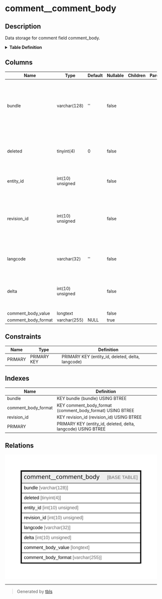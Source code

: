# comment__comment_body

## Description

Data storage for comment field comment_body.

<details>
<summary><strong>Table Definition</strong></summary>

```sql
CREATE TABLE `comment__comment_body` (
  `bundle` varchar(128) CHARACTER SET ascii COLLATE ascii_general_ci NOT NULL DEFAULT '' COMMENT 'The field instance bundle to which this row belongs, used when deleting a field instance',
  `deleted` tinyint(4) NOT NULL DEFAULT 0 COMMENT 'A boolean indicating whether this data item has been deleted',
  `entity_id` int(10) unsigned NOT NULL COMMENT 'The entity id this data is attached to',
  `revision_id` int(10) unsigned NOT NULL COMMENT 'The entity revision id this data is attached to, which for an unversioned entity type is the same as the entity id',
  `langcode` varchar(32) CHARACTER SET ascii COLLATE ascii_general_ci NOT NULL DEFAULT '' COMMENT 'The language code for this data item.',
  `delta` int(10) unsigned NOT NULL COMMENT 'The sequence number for this data item, used for multi-value fields',
  `comment_body_value` longtext NOT NULL,
  `comment_body_format` varchar(255) CHARACTER SET ascii COLLATE ascii_general_ci DEFAULT NULL,
  PRIMARY KEY (`entity_id`,`deleted`,`delta`,`langcode`),
  KEY `bundle` (`bundle`),
  KEY `revision_id` (`revision_id`),
  KEY `comment_body_format` (`comment_body_format`)
) ENGINE=InnoDB DEFAULT CHARSET=utf8mb4 COLLATE=utf8mb4_general_ci COMMENT='Data storage for comment field comment_body.'
```

</details>

## Columns

| Name | Type | Default | Nullable | Children | Parents | Comment |
| ---- | ---- | ------- | -------- | -------- | ------- | ------- |
| bundle | varchar(128) | '' | false |  |  | The field instance bundle to which this row belongs, used when deleting a field instance |
| deleted | tinyint(4) | 0 | false |  |  | A boolean indicating whether this data item has been deleted |
| entity_id | int(10) unsigned |  | false |  |  | The entity id this data is attached to |
| revision_id | int(10) unsigned |  | false |  |  | The entity revision id this data is attached to, which for an unversioned entity type is the same as the entity id |
| langcode | varchar(32) | '' | false |  |  | The language code for this data item. |
| delta | int(10) unsigned |  | false |  |  | The sequence number for this data item, used for multi-value fields |
| comment_body_value | longtext |  | false |  |  |  |
| comment_body_format | varchar(255) | NULL | true |  |  |  |

## Constraints

| Name | Type | Definition |
| ---- | ---- | ---------- |
| PRIMARY | PRIMARY KEY | PRIMARY KEY (entity_id, deleted, delta, langcode) |

## Indexes

| Name | Definition |
| ---- | ---------- |
| bundle | KEY bundle (bundle) USING BTREE |
| comment_body_format | KEY comment_body_format (comment_body_format) USING BTREE |
| revision_id | KEY revision_id (revision_id) USING BTREE |
| PRIMARY | PRIMARY KEY (entity_id, deleted, delta, langcode) USING BTREE |

## Relations

![er](comment__comment_body.svg)

---

> Generated by [tbls](https://github.com/k1LoW/tbls)
